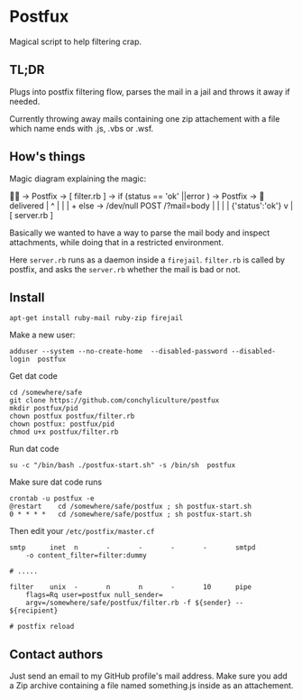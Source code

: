 # Postfux

Magical script to help filtering crap.

## TL;DR

Plugs into postfix filtering flow, parses the mail in a jail and throws it away if needed.

Currently throwing away mails containing one zip attachement with a file which name ends with .js, .vbs or .wsf. 

## How's things

Magic diagram explaining the magic:

📧📧 -> Postfix -> [ filter.rb ] -> if (status == 'ok' ||error )  -> Postfix -> 📧  delivered
                   |        ^     |
                   |        |     + else -> /dev/null
           POST /?mail=body |
                   |        |
                   |   {'status':'ok'}
                   v        |
                  [ server.rb ]

Basically we wanted to have a way to parse the mail body and inspect attachments, while doing that in a restricted environment.

Here `server.rb` runs as a daemon inside a `firejail`. `filter.rb` is called by postfix, and asks the `server.rb` whether the mail is bad or not.

## Install

    apt-get install ruby-mail ruby-zip firejail

Make a new user:

    adduser --system --no-create-home  --disabled-password --disabled-login  postfux

Get dat code

    cd /somewhere/safe
    git clone https://github.com/conchyliculture/postfux
    mkdir postfux/pid
    chown postfux postfux/filter.rb
    chown postfux: postfux/pid
    chmod u+x postfux/filter.rb


Run dat code

    su -c "/bin/bash ./postfux-start.sh" -s /bin/sh  postfux

Make sure dat code runs

    crontab -u postfux -e
    @restart    cd /somewhere/safe/postfux ; sh postfux-start.sh
    0 * * * *   cd /somewhere/safe/postfux ; sh postfux-start.sh


Then edit your `/etc/postfix/master.cf`

    smtp      inet  n       -       -       -       -       smtpd
        -o content_filter=filter:dummy

    # .....

    filter    unix  -       n       n       -       10      pipe
        flags=Rq user=postfux null_sender=
        argv=/somewhere/safe/postfux/filter.rb -f ${sender} -- ${recipient}

    # postfix reload

## Contact authors

Just send an email to my GitHub profile's mail address. Make sure you add a Zip archive containing a file named something.js inside as an attachement. 
